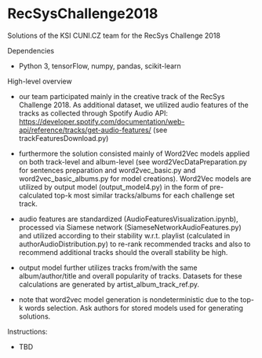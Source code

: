# RecSysChallenge2018
Solutions of the KSI CUNI.CZ team for the RecSys Challenge 2018

Dependencies
- Python 3, tensorFlow, numpy, pandas, scikit-learn

High-level overview
- our team participated mainly in the creative track of the RecSys Challenge 2018. As additional dataset, we utilized audio features of the tracks as collected through Spotify Audio API: https://developer.spotify.com/documentation/web-api/reference/tracks/get-audio-features/ (see trackFeaturesDownload.py)
- furthermore the solution consisted mainly of Word2Vec models applied on both track-level and album-level (see word2VecDataPreparation.py for sentences preparation and word2vec_basic.py and word2vec_basic_albums.py for model creations). Word2Vec models are utilized by output model (output_model4.py) in the form of pre-calculated top-k most similar tracks/albums for each challenge set track.
- audio features are standardized (AudioFeaturesVisualization.ipynb), processed via Siamese network (SiameseNetworkAudioFeatures.py) and utilized according to their stability  w.r.t. playlist (calculated in authorAudioDistribution.py) to re-rank recommended tracks and also to recommend additional tracks should the overall stability be high.
- output model further utilizes tracks from/with the same album/author/title and overall popularity of tracks. Datasets for these calculations are generated by artist_album_track_ref.py.

- note that word2vec model generation is nondeterministic due to the top-k words selection. Ask authors for stored models used for generating solutions.

Instructions:
- TBD

